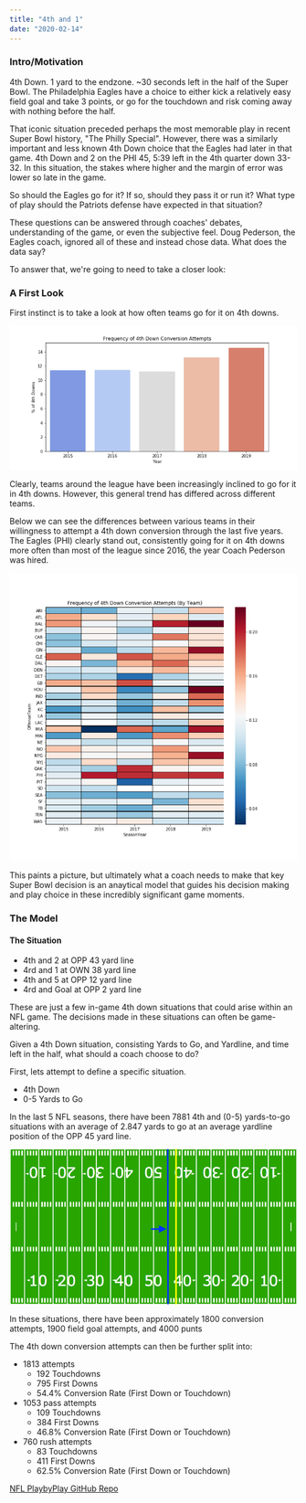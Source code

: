 ```yaml
---
title: "4th and 1"
date: "2020-02-14"
---
```

### Intro/Motivation

4th Down. 1 yard to the endzone. ~30 seconds left in the half of the Super Bowl. The Philadelphia Eagles have a choice to either kick a relatively easy field goal and take 3 points, or go for the touchdown and risk coming away with nothing before the half.

That iconic situation preceded perhaps the most memorable play in recent Super Bowl history, "The Philly Special". However, there was a similarly important and less known 4th Down choice that the Eagles had later in that game. 4th Down and 2 on the PHI 45, 5:39 left in the 4th quarter down 33-32. In this situation, the stakes where higher and the margin of error was lower so late in the game.

So should the Eagles go for it? If so, should they pass it or run it? What  type of play should the Patriots defense have expected in that situation?

These questions can be answered through coaches' debates, understanding of the game, or even the subjective feel. Doug Pederson, the Eagles coach, ignored all of these and instead chose data. What does the data say?

To answer that, we're going to need to take a closer look:

### A First Look

First instinct is to take a look at how often teams go for it on 4th downs. 


![alt text](./Plots/4thdownatt_barplot.png "Logo Title Text 1")

Clearly, teams around the league have been increasingly inclined to go for it in 4th downs. However, this general trend has differed across different teams.

Below we can see the differences between various teams in their willingness to attempt a 4th down conversion through the last five years. The Eagles (PHI) clearly stand out, consistently going for it on 4th downs more often than most of the league since 2016, the year Coach Pederson was hired.

![alt text](./Plots/4thdownatt_heatmap.png "Logo Title Text 1")

This paints a picture, but ultimately  what a coach needs to make that key Super Bowl decision is an anaytical model that guides his decision making and play choice in these incredibly significant game moments. 

### The Model

#### The Situation
- 4th and 2 at OPP 43 yard line
- 4rd and 1 at OWN 38 yard line
- 4th and 5 at OPP 12 yard line 
- 4rd and Goal at OPP 2 yard line

These are just a few in-game 4th down situations that could arise within an NFL game. The decisions made in these situations can often be game-altering. 

Given a 4th Down situation, consisting Yards to Go, and Yardline, and time left in the half, what should a coach choose to do?

First, lets attempt to define a specific situation.
- 4th Down
- 0-5 Yards to Go

In the last 5 NFL seasons, there have been 7881 4th and (0-5) yards-to-go situations with an average of 2.847 yards to go at an average yardline position of the OPP 45 yard line.

![alt text](./Plots/FootballField1.png "Logo Title Text 1")

In these situations, there have been approximately 1800 conversion attempts, 1900 field goal attempts, and 4000 punts

The 4th down conversion attempts can then be further split into:

- 1813 attempts
    - 192 Touchdowns
    - 795 First Downs
    - 54.4% Conversion Rate (First Down or Touchdown)
- 1053 pass attempts
    - 109 Touchdowns
    - 384 First Downs
    - 46.8% Conversion Rate (First Down or Touchdown)
- 760 rush attempts
    - 83 Touchdowns
    - 411 First Downs
    - 62.5% Conversion Rate (First Down or Touchdown)














[NFL PlaybyPlay GitHub Repo](https://github.com/shahv1057/NFL_PBP)




